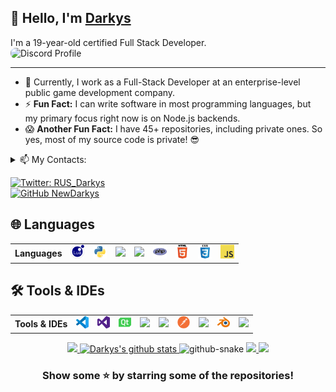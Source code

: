 ## 👋 Hello, I'm [Darkys](https://www.darkys.ru/)  
I'm a 19-year-old certified Full Stack Developer.  
<img src="https://discord.c99.nl/widget/theme-3/725731246218412064.png" alt="Discord Profile" style="border-radius: 8px;"/>

---

- 🔭 Currently, I work as a Full-Stack Developer at an enterprise-level public game development company.
- ⚡ **Fun Fact:** I can write software in most programming languages, but my primary focus right now is on Node.js backends.
- 😱 **Another Fun Fact:** I have 45+ repositories, including private ones. So yes, most of my source code is private! 😎 

<details>
  <summary>📫 My Contacts:</summary>
  - [Twitter / X](https://twitter.com/RUS_Darkys)  
  - [YouTube](https://www.youtube.com/channel/UCuxy9aXG43ruqRY4LrbTfqg)  
  - [Discord](https://discord.com/users/725731246218412064)  
</details>


[![Twitter: RUS_Darkys](https://img.shields.io/twitter/follow/RUS_Darkys?style=social)](https://twitter.com/RUS_Darkys)  
[![GitHub NewDarkys](https://img.shields.io/github/followers/NewDarkys?label=follow&style=social)](https://github.com/NewDarkys)  

<h2> 🌐 Languages </h2>
<table>
  <tbody align="center">
    <tr>
      <th>Languages</th>
      <td>
        <a href="https://luau-lang.org" title="Luau">
          <img height="22" src="https://raw.githubusercontent.com/devicons/devicon/master/icons/lua/lua-original.svg"/>
        </a>
      </td>
      <td>
        <a href="https://www.python.org/" title="Python">
          <img height="22" src="https://raw.githubusercontent.com/devicons/devicon/master/icons/python/python-original.svg"/>
        </a>
      </td>
      <td>
        <a href="https://www.autohotkey.com/" title="AutoHotkey">
          <img height="22" src="https://raw.githubusercontent.com/bluesatin/Autohotkey-Icons/master/Icons/11-LightGreen/H.ico"/>
        </a>
      </td>
      <td>
        <a href="https://isocpp.org/" title="C++">
          <img height="22" src="https://avatars.githubusercontent.com/u/59276?s=200&v=4"/>
        </a>
      </td>
      <td>
        <a href="https://www.php.net/" title="PHP">
          <img height="22" src="https://raw.githubusercontent.com/github/explore/80688e429a7d4ef2fca1e82350fe8e3517d3494d/topics/php/php.png"/>
        </a>
      </td>
      <td>
        <a href="https://developer.mozilla.org/en-US/docs/Web/HTML" title="HTML">
          <img height="22" src="https://raw.githubusercontent.com/github/explore/80688e429a7d4ef2fca1e82350fe8e3517d3494d/topics/html/html.png"/>
        </a>
      </td>
      <td>
        <a href="https://developer.mozilla.org/en-US/docs/Web/CSS" title="CSS">
          <img height="22" src="https://raw.githubusercontent.com/github/explore/80688e429a7d4ef2fca1e82350fe8e3517d3494d/topics/css/css.png"/>
        </a>
      </td>
      <td>
        <a href="https://developer.mozilla.org/en-US/docs/Web/JavaScript" title="JavaScript">
          <img height="22" src="https://raw.githubusercontent.com/github/explore/80688e429a7d4ef2fca1e82350fe8e3517d3494d/topics/javascript/javascript.png"/>
        </a>
      </td>
    </tr>
  </tbody>
</table>

<h2> 🛠️ Tools & IDEs </h2>
<table>
  <tbody align="center">
    <tr>
      <th rowspan="2">Tools & IDEs</th>
      <td><a href="https://code.visualstudio.com/"><img height="20" src="https://raw.githubusercontent.com/devicons/devicon/master/icons/vscode/vscode-original.svg"></a></td>
      <td><a href="https://visualstudio.microsoft.com/"><img height="20" src="https://raw.githubusercontent.com/devicons/devicon/master/icons/visualstudio/visualstudio-plain.svg"></a></td>
      <td><a href="https://www.qt.io/"><img height="20" src="https://raw.githubusercontent.com/devicons/devicon/master/icons/qt/qt-original.svg"></a></td>
      <td><a href="https://nmap.org/"><img height="20" src="https://raw.githubusercontent.com/devicons/devicon/master/icons/nmap/nmap-original.svg"></a></td>
      <td><a href="https://www.wireshark.org/"><img height="20" src="https://raw.githubusercontent.com/devicons/devicon/master/icons/wireshark/wireshark-original.svg"></a></td>
      <td><a href="https://www.postman.com/"><img height="20" src="https://raw.githubusercontent.com/devicons/devicon/master/icons/postman/postman-original.svg"></a></td>
      <td><a href="https://www.flstudio.com/"><img height="20" src="https://raw.githubusercontent.com/devicons/devicon/master/icons/flstudio/flstudio-original.svg"></a></td>
      <td><a href="https://www.blender.org/"><img height="20" src="https://raw.githubusercontent.com/devicons/devicon/master/icons/blender/blender-original.svg"></a></td>
      <td><a href="https://krita.org/en/"><img height="20" src="https://raw.githubusercontent.com/devicons/devicon/master/icons/krita/krita-original.svg"></a></td>
    </tr>
  </tbody>
</table>



<div align="center">  
  <a href="https://github.com/NewDarkys">  
    <img src="https://github-readme-stats.vercel.app/api/top-langs/?username=NewDarkys&theme=dark&hide_langs_below=1" />  
  </a>  
  <a href="https://github.com/NewDarkys">  
    <img src="https://github-readme-stats.vercel.app/api?username=NewDarkys&show_icons=true&theme=dark&line_height=27" alt="Darkys's github stats"/>  
  </a>  

  <picture>  
    <source media="(prefers-color-scheme: dark)" srcset="https://raw.githubusercontent.com/NewDarkys/NewDarkys/output/github-contribution-grid-snake-dark.svg" />  
    <source media="(prefers-color-scheme: light)" srcset="https://raw.githubusercontent.com/NewDarkys/NewDarkys/output/github-contribution-grid-snake.svg" />  
    <img alt="github-snake" src="github-snake.svg" />  
  </picture>  

  <a href="https://github.com/NewDarkys/www.darkys.ru">  
    <img src="https://github-readme-stats.vercel.app/api/pin/?username=NewDarkys&repo=www.darkys.ru&theme=dark" />  
  </a>  

  <a href="https://github.com/NewDarkys/www.xfirka.ru">  
    <img src="https://github-readme-stats.vercel.app/api/pin/?username=NewDarkys&repo=www.xfirka.ru&theme=dark" />  
  </a>  

  <h3>Show some ⭐ by starring some of the repositories!</h3>  
</div>

